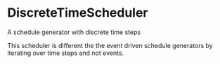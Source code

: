 # DiscreteTimeScheduler
A schedule generator with discrete time steps

This scheduler is different the the event driven schedule generators by iterating over time steps and not events.
